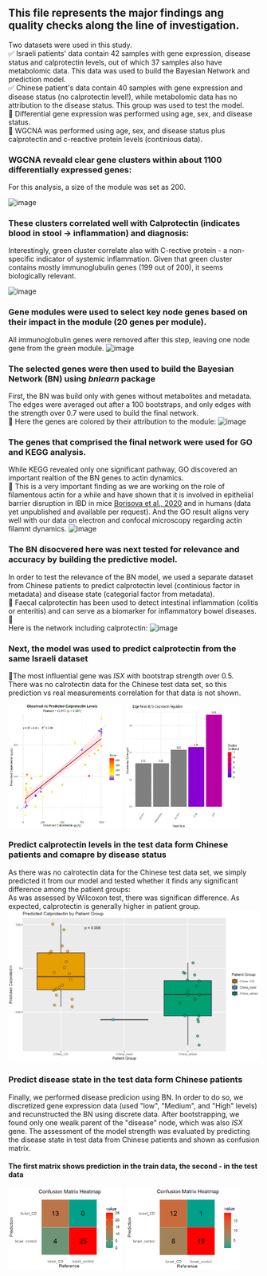 ## This file represents the major findings ang quality checks along the line of investigation.
Two datasets were used in this study.  
:white_check_mark: Israeli patients' data contain 42 samples with gene expression, disease status and calprotectin levels, out of which 37 samples also have metabolomic data. This data was used to build the Bayesian Network and prediction model.  
:white_check_mark: Chinese patient's data contain 40 samples with gene expression and disease status (no calprotectin level!), while metabolomic data has no attribution to the disease status. This group was used to test the model.  
:round_pushpin: Differential gene expression was performed using age, sex, and disease status.  
:round_pushpin: WGCNA was performed using age, sex, and disease status plus calprotectin and c-reactive protein levels (continious data).


### WGCNA reveald clear gene clusters within about 1100 differentially expressed genes:
For this analysis, a size of the module was set as 200.  

![image](https://github.com/user-attachments/assets/038a9178-d5e7-4f02-833a-d071802891e1)

### These clusters correlated well with Calprotectin (indicates blood in stool -> inflammation) and diagnosis:
Interestingly, green cluster correlate also with C-rective protein - a non-specific indicator of systemic inflammation. Given that green cluster contains mostly immunoglubulin genes (199 out of 200), it seems biologically relevant.  

![image](https://github.com/user-attachments/assets/726e182f-a0c6-43ba-b461-acf5afbb045e)

### Gene modules were used to select key node genes based on their impact in the module (20 genes per module).
All immunoglobulin genes were removed after this step, leaving one node gene from the green module.
![image](https://github.com/user-attachments/assets/7e17edba-9c0e-4927-ae23-c0cdded67665)

### The selected genes were then used to build the Bayesian Network (BN) using *bnlearn* package
First, the BN was build only with genes without metabolites and metadata. The edges were averaged out after a 100 bootstraps, and only edges with the strength over 0.7 were used to build the final network.  
:rainbow: Here the genes are colored by their attribution to the module:
![image](https://github.com/user-attachments/assets/f0175876-a54c-45a1-acbc-d358c83942b8)

### The genes that comprised the final network were used for GO and KEGG analysis.
While KEGG revealed only one significant pathway, GO discovered an important realtion of the BN genes to actin dynamics.  
:microscope: This is a very important finding as we are working on the role of filamentous actin for a while and have shown that it is involved in epithelial barrier disruption in IBD in mice [Borisova et al., 2020](https://www.nature.com/articles/s41598-020-78141-4) and in humans (data yet unpublished and available per request). And the GO result aligns very well with our data on electron and confocal microscopy regarding actin filamnt dynamics.
![image](https://github.com/user-attachments/assets/003e6b17-9947-4395-979c-4297c3074cc4)

### The BN disocvered here was next tested for relevance and accuracy by building the predictive model.
In order to test the relevance of the BN model, we used a separate dataset from Chinese patients to predict calprotectin level (continious factor in metadata) and disease state (categorial factor from metadata).  
:pencil: Faecal calprotectin has been used to detect intestinal inflammation (colitis or enteritis) and can serve as a biomarker for inflammatory bowel diseases. :pencil:  
Here is the network including calprotectin:
![image](https://github.com/user-attachments/assets/bb6dd785-cf8b-4154-bb7e-7b64678aabad)

### Next, the model was used to predict calprotectin from the same Israeli dataset
:muscle:The most influential gene was *ISX* with bootstrap strength over 0.5.  
There was no calrotectin data for the Chinese test data set, so this prediction vs real measurements correlation for that data is not shown.
<div style="display: flex; gap: 10px;">
  <img src="https://github.com/Elena-Kozhevnikova/Diploma_BI_25_Bayes/blob/main/images/Prediction_correlation.png" alt="Image 1" width="45%" />
  <img src="https://github.com/Elena-Kozhevnikova/Diploma_BI_25_Bayes/blob/main/images/Predictive_genes.png" alt="Image 2" width="45%" />
</div>

### Predict calprotectin levels in the test data form Chinese patients and comapre by disease status
As there was no calrotectin data for the Chinese test data set, we simply predicted it from our model and tested whether it finds any significant difference among the patient groups:  
As was assessed by Wilcoxon test, there was significan difference. As expected, calprotectin is generally higher in patient group.
![Calprot_pred_patient_group](https://github.com/Elena-Kozhevnikova/Diploma_BI_25_Bayes/blob/main/images/Predicted_calprotectin.png)

### Predict disease state in the test data form Chinese patients
Finally, we performed disease predicion using BN. In order to do so, we discretized gene expression data (used "low", "Medium", and "High" levels) and recunstructed the BN using discrete data. After bootstrapping, we found only one wealk parent of the "disease" node, which was also *ISX* gene. The assessment of the model strength was evaluated by predicting the disease state in test data from Chinese patients and shown as confusion matrix.

#### The first matrix shows prediction in the train data, the second - in the test data
<div style="display: flex; gap: 10px;">
  <img src="https://github.com/Elena-Kozhevnikova/Diploma_BI_25_Bayes/blob/main/images/Confusion_matrix_Israel.png" alt="Image 1" width="45%" />
  <img src="https://github.com/Elena-Kozhevnikova/Diploma_BI_25_Bayes/blob/main/images/Confusion_matrix_China.png" alt="Image 2" width="45%" />
</div>

